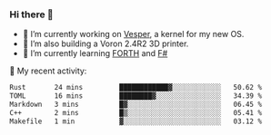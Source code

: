 ### Hi there 👋

<!--
**berkus/berkus** is a ✨ _special_ ✨ repository because its `README.md` (this file) appears on your GitHub profile.

Here are some ideas to get you started:

- 🔭 I’m currently working on ...
- 🌱 I’m currently learning ...
- 👯 I’m looking to collaborate on ...
- 🤔 I’m looking for help with ...
- 💬 Ask me about ...
- 📫 How to reach me: ...
- 😄 Pronouns: ...
- ⚡ Fun fact: ...
-->

- 🔭 I’m currently working on [Vesper](https://github.com/metta-systems/vesper), a kernel for my new OS.
- 🔭 I’m also building a Voron 2.4R2 3D printer.
- 🌱 I’m currently learning [FORTH](http://forth.com/starting-forth/) and [F#](https://fsharpforfunandprofit.com/)

💼 My recent activity:

<!--START_SECTION:waka-->

```txt
Rust       24 mins         ████████████▓░░░░░░░░░░░░   50.62 %
TOML       16 mins         ████████▓░░░░░░░░░░░░░░░░   34.39 %
Markdown   3 mins          █▓░░░░░░░░░░░░░░░░░░░░░░░   06.45 %
C++        2 mins          █▒░░░░░░░░░░░░░░░░░░░░░░░   05.41 %
Makefile   1 min           ▓░░░░░░░░░░░░░░░░░░░░░░░░   03.12 %
```

<!--END_SECTION:waka-->
